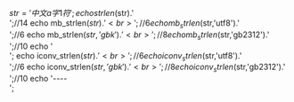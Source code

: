 $str='中文a字1符';
echo strlen($str).'<br>';//14
echo mb_strlen($str).'<br>';//6
echo mb_strlen($str,'utf8').'<br>';//6
echo mb_strlen($str,'gbk').'<br>';//8
echo mb_strlen($str,'gb2312').'<br>';//10
echo '<br>';
echo iconv_strlen($str).'<br>';//6
echo iconv_strlen($str,'utf8').'<br>';//6
echo iconv_strlen($str,'gbk').'<br>';//8
echo iconv_strlen($str,'gb2312').'<br>';//10
echo '----<br>';
